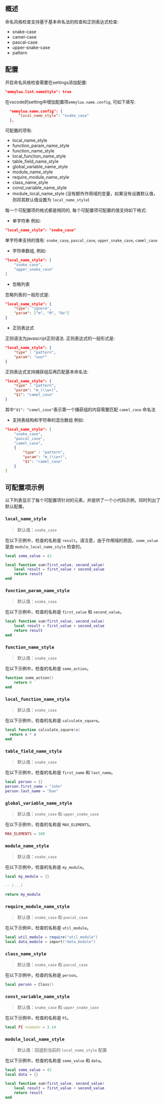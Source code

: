##  概述

命名风格检查支持基于基本命名法的检查和正则表达式检查:
* snake-case
* camel-case
* pascal-case
* upper-snake-case
* pattern

## 配置

开启命名风格检查需要在settings添加配置:
```json
"emmylua.lint.nameStyle": true
```

在vscode的setting中增加配置项`emmylua.name.config`, 可如下填写:
```json
  "emmylua.name.config": {
      "local_name_style": "snake_case"
  },
```
可配置的项有:
* local_name_style
* function_param_name_style
* function_name_style
* local_function_name_style
* table_field_name_style
* global_variable_name_style
* module_name_style
* require_module_name_style
* class_name_style
* const_variable_name_style
* module_local_name_style (没有额外作用域的变量，如果没有设置默认值，则将其默认值设置为 `local_name_style`)

每一个可配置项的格式都是相同的, 每个可配置项可配置的值支持如下格式:
* 单字符串 例如: 
```json
"local_name_style": "snake_case"
```

单字符串支持的值有: `snake_case`, `pascal_case`, `upper_snake_case`, `camel_case`

* 字符串数组, 例如:
```json
"local_name_style": [
    "snake_case",
    "upper_snake_case"
]
```

* 忽略列表

忽略列表的一般形式是:
```json
"local_name_style": {
    "type": "ignore", 
    "param": ["m", "M", "Do"]
}
```

* 正则表达式

正则语法为javascript正则语法.
正则表达式的一般形式是:
```json
"local_name_style": {
    "type" : "pattern",
    "param": "uuu*"
}
```

正则表达式支持捕获组后再匹配基本命名法:
```json
"local_name_style": {
    "type" : "pattern",
    "param": "m_(\\w+)",
    "$1": "camel_case"
}
```

其中`"$1": "camel_case"`表示第一个捕获组的内容需要匹配 `camel_case` 命名法

* 支持表结构和字符串的混合数组 例如:

```json
"local_name_style": [
    "snake_case",
    "pascal_case",
    "camel_case",
    {
        "type" : "pattern",
        "param": "m_(\\w+)",
        "$1": "camel_case"
    }
]
```

## 可配置项示例

以下列表显示了每个可配置项针对的元素，并提供了一个小代码示例，同时列出了默认配置。

### `local_name_style`

> 默认值：`snake_case`

在以下示例中，检查的名称是 `result`。请注意，由于作用域的原因，`some_value` 是由 `module_local_name_style` 检查的。

```Lua
local some_value = 42

local function sum(first_value, second_value)
    local result = first_value + second_value
    return result
end
```

### `function_param_name_style`

> 默认值：`snake_case`

在以下示例中，检查的名称是 `first_value` 和 `second_value`。

```Lua
local function sum(first_value, second_value)
    local result = first_value + second_value
    return result
end
```

### `function_name_style`

> 默认值：`snake_case`

在以下示例中，检查的名称是 `some_action`。

```Lua
function some_action() 
    return 0
end
```

### `local_function_name_style`

> 默认值：`snake_case`

在以下示例中，检查的名称是 `calculate_square`。

```Lua
local function calculate_square(x)
  return x * x
end
```

### `table_field_name_style`

> 默认值：`snake_case`

在以下示例中，检查的名称是 `first_name` 和 `last_name`。

```Lua
local person = {}
person.first_name = "John"
person.last_name = "Doe"
```

### `global_variable_name_style`

> 默认值：`snake_case` 和 `upper_snake_case`

在以下示例中，检查的名称是 `MAX_ELEMENTS`。

```Lua
MAX_ELEMENTS = 100
```

### `module_name_style`

> 默认值：`snake_case`

在以下示例中，检查的名称是 `my_module`。

```Lua
local my_module = {}

-- [...]

return my_module
```

### `require_module_name_style`

> 默认值：`snake_case` 和 `pascal_case`

在以下示例中，检查的名称是 `util_module`。

```Lua
local util_module = require("util_module")
local data_module = import("data_module")
```

### `class_name_style`

> 默认值：`snake_case` 和 `pascal_case`

在以下示例中，检查的名称是 `person`。

```Lua
local person = Class()
```

### `const_variable_name_style`

> 默认值：`snake_case` 和 `upper_snake_case`

在以下示例中，检查的名称是 `PI`。

```Lua
local PI <const> = 3.14
```

### `module_local_name_style`

> 默认值：回退到当前的 `local_name_style` 配置

在以下示例中，检查的名称是 `some_value` 和 `data`。

```Lua
local some_value = 42
local data = {}

local function sum(first_value, second_value)
    local result = first_value + second_value
    return result
end
```
